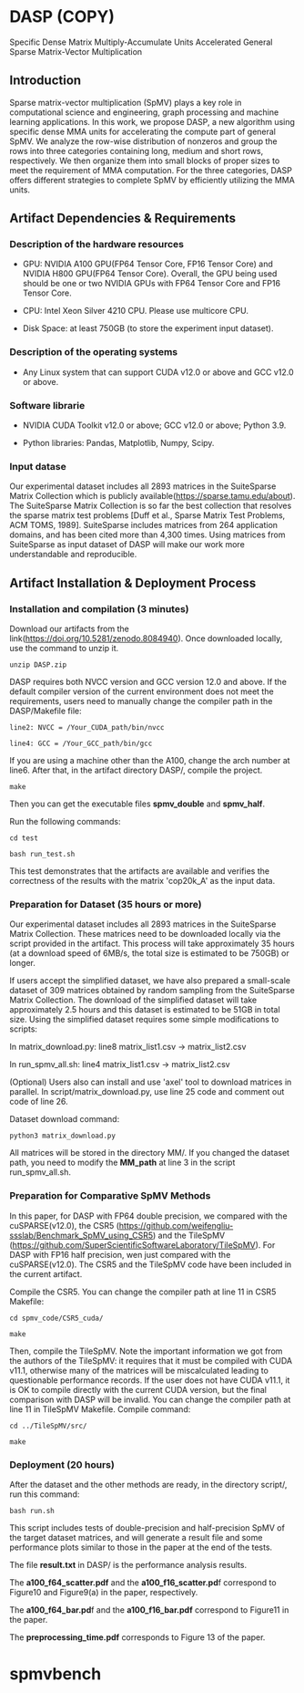 # DASP (COPY)
Specific Dense Matrix Multiply-Accumulate Units Accelerated General Sparse Matrix-Vector Multiplication


## Introduction

Sparse matrix-vector multiplication (SpMV) plays a key role in computational science and engineering, graph processing and machine learning applications. In this work, we propose DASP, a new algorithm using specific dense MMA units for accelerating the compute part of general SpMV. We analyze the row-wise distribution of nonzeros and group the rows into three categories containing long, medium and short rows, respectively. We then organize them into small blocks of proper sizes to meet the requirement of MMA computation. For the three categories, DASP offers different strategies to complete SpMV by efficiently utilizing the MMA units.

## Artifact Dependencies & Requirements

### Description of the hardware resources
- GPU: NVIDIA A100 GPU(FP64 Tensor Core, FP16 Tensor Core) and NVIDIA H800 GPU(FP64 Tensor Core). Overall, the GPU being used should be one or two  NVIDIA GPUs with FP64 Tensor Core and FP16 Tensor Core.

- CPU: Intel Xeon Silver 4210 CPU. Please use multicore CPU.

- Disk Space: at least 750GB (to store the experiment input dataset).

### Description of the operating systems
- Any Linux system that can support CUDA v12.0 or above and GCC v12.0 or above.

### Software librarie
- NVIDIA CUDA Toolkit v12.0 or above; GCC v12.0 or above; Python 3.9. 

- Python libraries: Pandas, Matplotlib, Numpy, Scipy.

### Input datase
Our experimental dataset includes all 2893 matrices in the SuiteSparse Matrix Collection which is publicly available(https://sparse.tamu.edu/about).
The SuiteSparse Matrix Collection is so far the best collection that resolves the sparse matrix test problems [Duff et al., Sparse Matrix Test Problems, ACM TOMS, 1989]. SuiteSparse includes matrices from 264 application domains, and has been cited more than 4,300 times. Using matrices from SuiteSparse as input dataset of DASP will make our work more understandable and reproducible.

## Artifact Installation & Deployment Process

### Installation and compilation (3 minutes)
Download our artifacts from the link(https://doi.org/10.5281/zenodo.8084940). Once downloaded locally, use the command to unzip it.

`unzip DASP.zip`

DASP requires both NVCC version and GCC version 12.0 and above. If the default compiler version of the current environment does not meet the requirements, users need to manually change the compiler path in the DASP/Makefile file:

`line2: NVCC = /Your_CUDA_path/bin/nvcc`

`line4: GCC = /Your_GCC_path/bin/gcc`

If you are using a machine other than the A100, change the arch number at line6. After that, in the artifact directory DASP/, compile the project. 

`make`

Then you can get the executable files **spmv_double** and **spmv_half**.

Run the following commands:

`cd test`

`bash run_test.sh`

This test demonstrates that the artifacts are available and verifies the correctness of the results with the matrix 'cop20k_A' as the input data.


### Preparation for Dataset (35 hours or more)
Our experimental dataset includes all 2893 matrices in the SuiteSparse Matrix Collection. These matrices need to be downloaded locally via the script provided in the artifact. This process will take approximately 35 hours (at a download speed of 6MB/s, the total size is estimated to be 750GB) or longer.

If users accept the simplified dataset, we have also prepared a small-scale dataset of 309 matrices obtained by random sampling from the SuiteSparse Matrix Collection. The download of the simplified dataset will take approximately 2.5 hours and this dataset is estimated to be 51GB in total size. Using the simplified dataset requires some simple modifications to scripts:

In matrix_download.py: line8 matrix_list1.csv -> matrix_list2.csv

In run_spmv_all.sh: line4 matrix_list1.csv -> matrix_list2.csv

(Optional) Users also can install and use 'axel' tool to download matrices in parallel. In script/matrix_download.py, use line 25 code and comment out code of line 26.

Dataset download command: 

`python3 matrix_download.py`

All matrices will be stored in the directory MM/. If you changed the dataset path, you need to modify the **MM_path** at line 3 in the script run_spmv_all.sh. 


### Preparation for Comparative SpMV Methods

In this paper, for DASP with FP64 double precision, we compared with the cuSPARSE(v12.0), the CSR5 (https://github.com/weifengliu-ssslab/Benchmark_SpMV_using_CSR5) and the TileSpMV (https://github.com/SuperScientificSoftwareLaboratory/TileSpMV). For DASP with FP16 half precision, wen just compared with the cuSPARSE(v12.0). The CSR5 and the TileSpMV code have been included in the current artifact.

Compile the CSR5. You can change the compiler path at line 11 in CSR5 Makefile:

`cd spmv_code/CSR5_cuda/`

`make`

Then, compile the TileSpMV. Note the important information we got from the authors of the TileSpMV: it requires that it must be compiled with CUDA v11.1, otherwise many of the matrices will be miscalculated leading to questionable performance records. If the user does not have CUDA v11.1, it is OK to compile directly with the current CUDA version, but the final comparison with DASP will be invalid. You can change the compiler path at line 11 in TileSpMV Makefile. Compile command:

`cd ../TileSpMV/src/`

`make`


### Deployment (20 hours)
After the dataset and the other methods are ready, in the directory script/, run this command:

`bash run.sh`

This script includes tests of double-precision and half-precision SpMV of the target dataset matrices, and will generate a result file and some performance plots similar to those in the paper at the end of the tests. 

The file **result.txt** in DASP/ is the performance analysis results. 

The **a100_f64_scatter.pdf** and the **a100_f16_scatter.pd**f correspond to Figure10 and Figure9(a) in the paper, respectively.  

The **a100_f64_bar.pd**f and the **a100_f16_bar.pdf** correspond to Figure11 in the paper.

The **preprocessing_time.pdf** corresponds to Figure 13 of the paper.

# spmvbench
